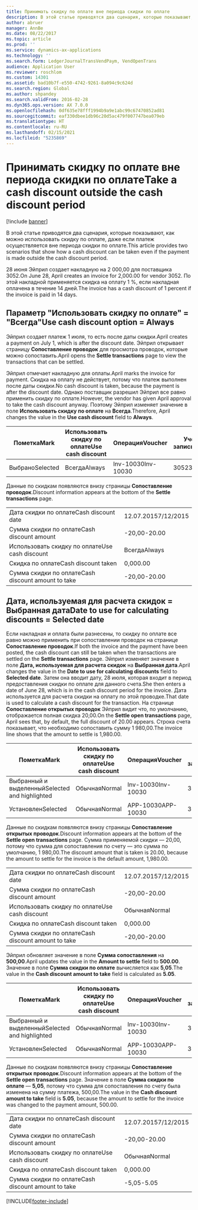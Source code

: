 ```yaml
---
title: Принимать скидку по оплате вне периода скидки по оплате
description: В этой статье приводятся два сценария, которые показывают, как можно использовать скидку по оплате, даже если платеж осуществляется вне периода скидки по оплате.
author: abruer
manager: AnnBe
ms.date: 08/22/2017
ms.topic: article
ms.prod: ''
ms.service: dynamics-ax-applications
ms.technology: ''
ms.search.form: LedgerJournalTransVendPaym, VendOpenTrans
audience: Application User
ms.reviewer: roschlom
ms.custom: 14301
ms.assetid: bad10b7f-e550-4742-9261-8a094c9c624d
ms.search.region: Global
ms.author: shpandey
ms.search.validFrom: 2016-02-28
ms.dyn365.ops.version: AX 7.0.0
ms.openlocfilehash: 0df635e78fff1994b9a9e1abc99c67470852ad81
ms.sourcegitcommit: eaf330dbee1db96c20d5ac479f007747bea079eb
ms.translationtype: HT
ms.contentlocale: ru-RU
ms.lasthandoff: 02/15/2021
ms.locfileid: "5235869"
---
```

# <a name="take-a-cash-discount-outside-the-cash-discount-period"></a><span data-ttu-id="8cfd3-103">Принимать скидку по оплате вне периода скидки по оплате</span><span class="sxs-lookup"><span data-stu-id="8cfd3-103">Take a cash discount outside the cash discount period</span></span>

[!include [banner](../includes/banner.md)]

<span data-ttu-id="8cfd3-104">В этой статье приводятся два сценария, которые показывают, как можно использовать скидку по оплате, даже если платеж осуществляется вне периода скидки по оплате.</span><span class="sxs-lookup"><span data-stu-id="8cfd3-104">This article provides two scenarios that show how a cash discount can be taken even if the payment is made outside the cash discount period.</span></span>

<span data-ttu-id="8cfd3-105">28 июня Эйприл создает накладную на 2 000,00 для поставщика 3052.</span><span class="sxs-lookup"><span data-stu-id="8cfd3-105">On June 28, April creates an invoice for 2,000.00 for vendor 3052.</span></span> <span data-ttu-id="8cfd3-106">По этой накладной применяется скидка на оплату 1 %, если накладная оплачена в течение 14 дней.</span><span class="sxs-lookup"><span data-stu-id="8cfd3-106">The invoice has a cash discount of 1 percent if the invoice is paid in 14 days.</span></span>

## <a name="use-cash-discount-option--always"></a><span data-ttu-id="8cfd3-107">Параметр "Использовать скидку по оплате" = "Всегда"</span><span class="sxs-lookup"><span data-stu-id="8cfd3-107">Use cash discount option = Always</span></span>
<span data-ttu-id="8cfd3-108">Эйприл создает платеж 1 июля, то есть после даты скидки.</span><span class="sxs-lookup"><span data-stu-id="8cfd3-108">April creates a payment on July 1, which is after the discount date.</span></span> <span data-ttu-id="8cfd3-109">Эйприл открывает страницу **Сопоставление проводок** для просмотра проводок, которые можно сопоставить.</span><span class="sxs-lookup"><span data-stu-id="8cfd3-109">April opens the **Settle transactions** page to view the transactions that can be settled.</span></span> 

<span data-ttu-id="8cfd3-110">Эйприл отмечает накладную для оплаты.</span><span class="sxs-lookup"><span data-stu-id="8cfd3-110">April marks the invoice for payment.</span></span> <span data-ttu-id="8cfd3-111">Скидка на оплату не действует, потому что платеж выполнен после даты скидки.</span><span class="sxs-lookup"><span data-stu-id="8cfd3-111">No cash discount is taken, because the payment is after the discount date.</span></span> <span data-ttu-id="8cfd3-112">Однако поставщик разрешил Эйприл все равно применить скидку по оплате.</span><span class="sxs-lookup"><span data-stu-id="8cfd3-112">However, the vendor has given April approval to take the cash discount anyway.</span></span> <span data-ttu-id="8cfd3-113">Поэтому Эйприл изменяет значение в поле **Использовать скидку по оплате** на **Всегда**.</span><span class="sxs-lookup"><span data-stu-id="8cfd3-113">Therefore, April changes the value in the **Use cash discount** field to **Always**.</span></span>

| <span data-ttu-id="8cfd3-114">Пометка</span><span class="sxs-lookup"><span data-stu-id="8cfd3-114">Mark</span></span>     | <span data-ttu-id="8cfd3-115">Использовать скидку по оплате</span><span class="sxs-lookup"><span data-stu-id="8cfd3-115">Use cash discount</span></span> | <span data-ttu-id="8cfd3-116">Операция</span><span class="sxs-lookup"><span data-stu-id="8cfd3-116">Voucher</span></span>   | <span data-ttu-id="8cfd3-117">Учетная запись</span><span class="sxs-lookup"><span data-stu-id="8cfd3-117">Account</span></span> | <span data-ttu-id="8cfd3-118">Дата скидки по оплате</span><span class="sxs-lookup"><span data-stu-id="8cfd3-118">Cash discount date</span></span> | <span data-ttu-id="8cfd3-119">Срок выполнения</span><span class="sxs-lookup"><span data-stu-id="8cfd3-119">Due date</span></span>  | <span data-ttu-id="8cfd3-120">Счет</span><span class="sxs-lookup"><span data-stu-id="8cfd3-120">Invoice</span></span> | <span data-ttu-id="8cfd3-121">Сумма в валюте проводки</span><span class="sxs-lookup"><span data-stu-id="8cfd3-121">Amount in transaction currency</span></span> | <span data-ttu-id="8cfd3-122">Валютное</span><span class="sxs-lookup"><span data-stu-id="8cfd3-122">Currency</span></span> | <span data-ttu-id="8cfd3-123">Сумма сопоставления</span><span class="sxs-lookup"><span data-stu-id="8cfd3-123">Amount to settle</span></span> |
|----------|-------------------|-----------|---------|--------------------|-----------|---------|--------------------------------|----------|------------------|
| <span data-ttu-id="8cfd3-124">Выбрано</span><span class="sxs-lookup"><span data-stu-id="8cfd3-124">Selected</span></span> | <span data-ttu-id="8cfd3-125">Всегда</span><span class="sxs-lookup"><span data-stu-id="8cfd3-125">Always</span></span>            | <span data-ttu-id="8cfd3-126">Inv-10030</span><span class="sxs-lookup"><span data-stu-id="8cfd3-126">Inv-10030</span></span> | <span data-ttu-id="8cfd3-127">3052</span><span class="sxs-lookup"><span data-stu-id="8cfd3-127">3052</span></span>    | <span data-ttu-id="8cfd3-128">28.06.2015</span><span class="sxs-lookup"><span data-stu-id="8cfd3-128">6/28/2015</span></span>          | <span data-ttu-id="8cfd3-129">12.07.2015</span><span class="sxs-lookup"><span data-stu-id="8cfd3-129">7/12/2015</span></span> | <span data-ttu-id="8cfd3-130">10030</span><span class="sxs-lookup"><span data-stu-id="8cfd3-130">10030</span></span>   | <span data-ttu-id="8cfd3-131">-2 000,00</span><span class="sxs-lookup"><span data-stu-id="8cfd3-131">-2,000.00</span></span>                      | <span data-ttu-id="8cfd3-132">американский доллар</span><span class="sxs-lookup"><span data-stu-id="8cfd3-132">USD</span></span>      | <span data-ttu-id="8cfd3-133">-1 980,00</span><span class="sxs-lookup"><span data-stu-id="8cfd3-133">-1,980.00</span></span>        |

<span data-ttu-id="8cfd3-134">Данные по скидкам появляются внизу страницы **Сопоставление проводок**.</span><span class="sxs-lookup"><span data-stu-id="8cfd3-134">Discount information appears at the bottom of the **Settle transactions** page.</span></span>

|                              |           |
|------------------------------|-----------|
| <span data-ttu-id="8cfd3-135">Дата скидки по оплате</span><span class="sxs-lookup"><span data-stu-id="8cfd3-135">Cash discount date</span></span>           | <span data-ttu-id="8cfd3-136">12.07.2015</span><span class="sxs-lookup"><span data-stu-id="8cfd3-136">7/12/2015</span></span> |
| <span data-ttu-id="8cfd3-137">Сумма скидки по оплате</span><span class="sxs-lookup"><span data-stu-id="8cfd3-137">Cash discount amount</span></span>         | <span data-ttu-id="8cfd3-138">-20,00</span><span class="sxs-lookup"><span data-stu-id="8cfd3-138">-20.00</span></span>    |
| <span data-ttu-id="8cfd3-139">Использовать скидку по оплате</span><span class="sxs-lookup"><span data-stu-id="8cfd3-139">Use cash discount</span></span>            | <span data-ttu-id="8cfd3-140">Всегда</span><span class="sxs-lookup"><span data-stu-id="8cfd3-140">Always</span></span>    |
| <span data-ttu-id="8cfd3-141">Скидка по оплате</span><span class="sxs-lookup"><span data-stu-id="8cfd3-141">Cash discount taken</span></span>          | <span data-ttu-id="8cfd3-142">0,00</span><span class="sxs-lookup"><span data-stu-id="8cfd3-142">0.00</span></span>      |
| <span data-ttu-id="8cfd3-143">Сумма скидки по оплате</span><span class="sxs-lookup"><span data-stu-id="8cfd3-143">Cash discount amount to take</span></span> | <span data-ttu-id="8cfd3-144">-20,00</span><span class="sxs-lookup"><span data-stu-id="8cfd3-144">-20.00</span></span>    |

## <a name="date-to-use-for-calculating-discounts--selected-date"></a><span data-ttu-id="8cfd3-145">Дата, используемая для расчета скидок = Выбранная дата</span><span class="sxs-lookup"><span data-stu-id="8cfd3-145">Date to use for calculating discounts = Selected date</span></span>
<span data-ttu-id="8cfd3-146">Если накладная и оплата были разнесены, то скидку по оплате все равно можно применить при сопоставлении проводок на странице **Сопоставление проводок**.</span><span class="sxs-lookup"><span data-stu-id="8cfd3-146">If both the invoice and the payment have been posted, the cash discount can still be taken when the transactions are settled on the **Settle transactions** page.</span></span> <span data-ttu-id="8cfd3-147">Эйприл изменяет значение в поле **Дата, используемая для расчета скидок** на **Выбранная дата**.</span><span class="sxs-lookup"><span data-stu-id="8cfd3-147">April changes the value in the **Date to use for calculating discounts** field to **Selected date**.</span></span> <span data-ttu-id="8cfd3-148">Затем она вводит дату, 28 июля, которая входит в период предоставления скидки по оплате для данного счета.</span><span class="sxs-lookup"><span data-stu-id="8cfd3-148">She then enters a date of June 28, which is in the cash discount period for the invoice.</span></span> <span data-ttu-id="8cfd3-149">Дата используется для расчета скидки на оплату по этой проводке.</span><span class="sxs-lookup"><span data-stu-id="8cfd3-149">That date is used to calculate a cash discount for the transaction.</span></span> <span data-ttu-id="8cfd3-150">На странице **Сопоставление открытых проводок** Эйприл видит что, по умолчанию, отображается полная скидка 20,00.</span><span class="sxs-lookup"><span data-stu-id="8cfd3-150">On the **Settle open transactions** page, April sees that, by default, the full discount of 20.00 appears.</span></span> <span data-ttu-id="8cfd3-151">Строка счета показывает, что необходимо сопоставить сумму 1 980,00.</span><span class="sxs-lookup"><span data-stu-id="8cfd3-151">The invoice line shows that the amount to settle is 1,980.00.</span></span>

| <span data-ttu-id="8cfd3-152">Пометка</span><span class="sxs-lookup"><span data-stu-id="8cfd3-152">Mark</span></span>                     | <span data-ttu-id="8cfd3-153">Использовать скидку по оплате</span><span class="sxs-lookup"><span data-stu-id="8cfd3-153">Use cash discount</span></span> | <span data-ttu-id="8cfd3-154">Операция</span><span class="sxs-lookup"><span data-stu-id="8cfd3-154">Voucher</span></span>   | <span data-ttu-id="8cfd3-155">Учетная запись</span><span class="sxs-lookup"><span data-stu-id="8cfd3-155">Account</span></span> | <span data-ttu-id="8cfd3-156">Дата скидки по оплате</span><span class="sxs-lookup"><span data-stu-id="8cfd3-156">Cash discount date</span></span> | <span data-ttu-id="8cfd3-157">Срок выполнения</span><span class="sxs-lookup"><span data-stu-id="8cfd3-157">Due date</span></span>  | <span data-ttu-id="8cfd3-158">Счет</span><span class="sxs-lookup"><span data-stu-id="8cfd3-158">Invoice</span></span> | <span data-ttu-id="8cfd3-159">Сумма в валюте проводки</span><span class="sxs-lookup"><span data-stu-id="8cfd3-159">Amount in transaction currency</span></span> | <span data-ttu-id="8cfd3-160">Валютное</span><span class="sxs-lookup"><span data-stu-id="8cfd3-160">Currency</span></span> | <span data-ttu-id="8cfd3-161">Сумма сопоставления</span><span class="sxs-lookup"><span data-stu-id="8cfd3-161">Amount to settle</span></span> |
|--------------------------|-------------------|-----------|---------|--------------------|-----------|---------|--------------------------------|----------|------------------|
| <span data-ttu-id="8cfd3-162">Выбранный и выделенный</span><span class="sxs-lookup"><span data-stu-id="8cfd3-162">Selected and highlighted</span></span> | <span data-ttu-id="8cfd3-163">Обычная</span><span class="sxs-lookup"><span data-stu-id="8cfd3-163">Normal</span></span>            | <span data-ttu-id="8cfd3-164">Inv-10030</span><span class="sxs-lookup"><span data-stu-id="8cfd3-164">Inv-10030</span></span> | <span data-ttu-id="8cfd3-165">3052</span><span class="sxs-lookup"><span data-stu-id="8cfd3-165">3052</span></span>    | <span data-ttu-id="8cfd3-166">28.06.2015</span><span class="sxs-lookup"><span data-stu-id="8cfd3-166">6/28/2015</span></span>          | <span data-ttu-id="8cfd3-167">12.07.2015</span><span class="sxs-lookup"><span data-stu-id="8cfd3-167">7/12/2015</span></span> | <span data-ttu-id="8cfd3-168">10030</span><span class="sxs-lookup"><span data-stu-id="8cfd3-168">10030</span></span>   | <span data-ttu-id="8cfd3-169">-2 000,00</span><span class="sxs-lookup"><span data-stu-id="8cfd3-169">-2,000.00</span></span>                      | <span data-ttu-id="8cfd3-170">американский доллар</span><span class="sxs-lookup"><span data-stu-id="8cfd3-170">USD</span></span>      | <span data-ttu-id="8cfd3-171">-1 980,00</span><span class="sxs-lookup"><span data-stu-id="8cfd3-171">-1,980.00</span></span>        |
| <span data-ttu-id="8cfd3-172">Установлен</span><span class="sxs-lookup"><span data-stu-id="8cfd3-172">Selected</span></span>                 | <span data-ttu-id="8cfd3-173">Обычная</span><span class="sxs-lookup"><span data-stu-id="8cfd3-173">Normal</span></span>            | <span data-ttu-id="8cfd3-174">APP-10030</span><span class="sxs-lookup"><span data-stu-id="8cfd3-174">APP-10030</span></span> | <span data-ttu-id="8cfd3-175">3052</span><span class="sxs-lookup"><span data-stu-id="8cfd3-175">3052</span></span>    | <span data-ttu-id="8cfd3-176">15.07.2015</span><span class="sxs-lookup"><span data-stu-id="8cfd3-176">7/15/2015</span></span>          | <span data-ttu-id="8cfd3-177">15.07.2015</span><span class="sxs-lookup"><span data-stu-id="8cfd3-177">7/15/2015</span></span> |         | <span data-ttu-id="8cfd3-178">500,00</span><span class="sxs-lookup"><span data-stu-id="8cfd3-178">500.00</span></span>                         | <span data-ttu-id="8cfd3-179">американский доллар</span><span class="sxs-lookup"><span data-stu-id="8cfd3-179">USD</span></span>      | <span data-ttu-id="8cfd3-180">500,00</span><span class="sxs-lookup"><span data-stu-id="8cfd3-180">500.00</span></span>           |

<span data-ttu-id="8cfd3-181">Данные по скидкам появляются внизу страницы **Сопоставление открытых проводок**.</span><span class="sxs-lookup"><span data-stu-id="8cfd3-181">Discount information appears at the bottom of the **Settle open transactions** page.</span></span> <span data-ttu-id="8cfd3-182">Сумма применяемой скидки — 20,00, потому что сумма для сопоставления по счету — это сумма по умолчанию, 1 980,00.</span><span class="sxs-lookup"><span data-stu-id="8cfd3-182">The discount amount that is taken is 20.00, because the amount to settle for the invoice is the default amount, 1,980.00.</span></span>

|                              |           |
|------------------------------|-----------|
| <span data-ttu-id="8cfd3-183">Дата скидки по оплате</span><span class="sxs-lookup"><span data-stu-id="8cfd3-183">Cash discount date</span></span>           | <span data-ttu-id="8cfd3-184">12.07.2015</span><span class="sxs-lookup"><span data-stu-id="8cfd3-184">7/12/2015</span></span> |
| <span data-ttu-id="8cfd3-185">Сумма скидки по оплате</span><span class="sxs-lookup"><span data-stu-id="8cfd3-185">Cash discount amount</span></span>         | <span data-ttu-id="8cfd3-186">-20,00</span><span class="sxs-lookup"><span data-stu-id="8cfd3-186">-20.00</span></span>    |
| <span data-ttu-id="8cfd3-187">Использовать скидку по оплате</span><span class="sxs-lookup"><span data-stu-id="8cfd3-187">Use cash discount</span></span>            | <span data-ttu-id="8cfd3-188">Обычная</span><span class="sxs-lookup"><span data-stu-id="8cfd3-188">Normal</span></span>    |
| <span data-ttu-id="8cfd3-189">Скидка по оплате</span><span class="sxs-lookup"><span data-stu-id="8cfd3-189">Cash discount taken</span></span>          | <span data-ttu-id="8cfd3-190">0,00</span><span class="sxs-lookup"><span data-stu-id="8cfd3-190">0.00</span></span>      |
| <span data-ttu-id="8cfd3-191">Сумма скидки по оплате</span><span class="sxs-lookup"><span data-stu-id="8cfd3-191">Cash discount amount to take</span></span> | <span data-ttu-id="8cfd3-192">-20,00</span><span class="sxs-lookup"><span data-stu-id="8cfd3-192">-20.00</span></span>    |

<span data-ttu-id="8cfd3-193">Эйприл обновляет значение в поле **Сумма сопоставления** на **500,00**.</span><span class="sxs-lookup"><span data-stu-id="8cfd3-193">April updates the value in the **Amount to settle** field to **500.00**.</span></span> <span data-ttu-id="8cfd3-194">Значение в поле **Сумма скидки по оплате** вычисляется как **5,05**.</span><span class="sxs-lookup"><span data-stu-id="8cfd3-194">The value in the **Cash discount amount to take** field is calculated as **5.05**.</span></span>

| <span data-ttu-id="8cfd3-195">Пометка</span><span class="sxs-lookup"><span data-stu-id="8cfd3-195">Mark</span></span>                     | <span data-ttu-id="8cfd3-196">Использовать скидку по оплате</span><span class="sxs-lookup"><span data-stu-id="8cfd3-196">Use cash discount</span></span> | <span data-ttu-id="8cfd3-197">Операция</span><span class="sxs-lookup"><span data-stu-id="8cfd3-197">Voucher</span></span>   | <span data-ttu-id="8cfd3-198">Учетная запись</span><span class="sxs-lookup"><span data-stu-id="8cfd3-198">Account</span></span> | <span data-ttu-id="8cfd3-199">Дата</span><span class="sxs-lookup"><span data-stu-id="8cfd3-199">Date</span></span>      | <span data-ttu-id="8cfd3-200">Срок выполнения</span><span class="sxs-lookup"><span data-stu-id="8cfd3-200">Due date</span></span>  | <span data-ttu-id="8cfd3-201">Счет</span><span class="sxs-lookup"><span data-stu-id="8cfd3-201">Invoice</span></span> | <span data-ttu-id="8cfd3-202">Сумма в валюте проводки</span><span class="sxs-lookup"><span data-stu-id="8cfd3-202">Amount in transaction currency</span></span> | <span data-ttu-id="8cfd3-203">Валютное</span><span class="sxs-lookup"><span data-stu-id="8cfd3-203">Currency</span></span> | <span data-ttu-id="8cfd3-204">Сумма сопоставления</span><span class="sxs-lookup"><span data-stu-id="8cfd3-204">Amount to settle</span></span> |
|--------------------------|-------------------|-----------|---------|-----------|-----------|---------|--------------------------------|----------|------------------|
| <span data-ttu-id="8cfd3-205">Выбранный и выделенный</span><span class="sxs-lookup"><span data-stu-id="8cfd3-205">Selected and highlighted</span></span> | <span data-ttu-id="8cfd3-206">Обычная</span><span class="sxs-lookup"><span data-stu-id="8cfd3-206">Normal</span></span>            | <span data-ttu-id="8cfd3-207">Inv-10030</span><span class="sxs-lookup"><span data-stu-id="8cfd3-207">Inv-10030</span></span> | <span data-ttu-id="8cfd3-208">3052</span><span class="sxs-lookup"><span data-stu-id="8cfd3-208">3052</span></span>    | <span data-ttu-id="8cfd3-209">28.06.2015</span><span class="sxs-lookup"><span data-stu-id="8cfd3-209">6/28/2015</span></span> | <span data-ttu-id="8cfd3-210">12.07.2015</span><span class="sxs-lookup"><span data-stu-id="8cfd3-210">7/12/2015</span></span> | <span data-ttu-id="8cfd3-211">10030</span><span class="sxs-lookup"><span data-stu-id="8cfd3-211">10030</span></span>   | <span data-ttu-id="8cfd3-212">2,000.00</span><span class="sxs-lookup"><span data-stu-id="8cfd3-212">2,000.00</span></span>                       | <span data-ttu-id="8cfd3-213">американский доллар</span><span class="sxs-lookup"><span data-stu-id="8cfd3-213">USD</span></span>      | <span data-ttu-id="8cfd3-214">-500,00</span><span class="sxs-lookup"><span data-stu-id="8cfd3-214">-500.00</span></span>          |
| <span data-ttu-id="8cfd3-215">Установлен</span><span class="sxs-lookup"><span data-stu-id="8cfd3-215">Selected</span></span>                 | <span data-ttu-id="8cfd3-216">Обычная</span><span class="sxs-lookup"><span data-stu-id="8cfd3-216">Normal</span></span>            | <span data-ttu-id="8cfd3-217">APP-10030</span><span class="sxs-lookup"><span data-stu-id="8cfd3-217">APP-10030</span></span> | <span data-ttu-id="8cfd3-218">3052</span><span class="sxs-lookup"><span data-stu-id="8cfd3-218">3052</span></span>    | <span data-ttu-id="8cfd3-219">15.07.2015</span><span class="sxs-lookup"><span data-stu-id="8cfd3-219">7/15/2015</span></span> | <span data-ttu-id="8cfd3-220">15.07.2015</span><span class="sxs-lookup"><span data-stu-id="8cfd3-220">7/15/2015</span></span> |         | <span data-ttu-id="8cfd3-221">500,00</span><span class="sxs-lookup"><span data-stu-id="8cfd3-221">500.00</span></span>                         | <span data-ttu-id="8cfd3-222">американский доллар</span><span class="sxs-lookup"><span data-stu-id="8cfd3-222">USD</span></span>      | <span data-ttu-id="8cfd3-223">500,00</span><span class="sxs-lookup"><span data-stu-id="8cfd3-223">500.00</span></span>           |

<span data-ttu-id="8cfd3-224">Данные по скидкам появляются внизу страницы **Сопоставление открытых проводок**.</span><span class="sxs-lookup"><span data-stu-id="8cfd3-224">Discount information appears at the bottom of the **Settle open transactions** page.</span></span> <span data-ttu-id="8cfd3-225">Значение в поле **Сумма скидки по оплате** — **5,05**, потому что сумма для сопоставления по счету была изменена на сумму платежа, 500,00.</span><span class="sxs-lookup"><span data-stu-id="8cfd3-225">The value in the **Cash discount amount to take** field is **5.05**, because the amount to settle for the invoice was changed to the payment amount, 500.00.</span></span>

|                              |           |
|------------------------------|-----------|
| <span data-ttu-id="8cfd3-226">Дата скидки по оплате</span><span class="sxs-lookup"><span data-stu-id="8cfd3-226">Cash discount date</span></span>           | <span data-ttu-id="8cfd3-227">12.07.2015</span><span class="sxs-lookup"><span data-stu-id="8cfd3-227">7/12/2015</span></span> |
| <span data-ttu-id="8cfd3-228">Сумма скидки по оплате</span><span class="sxs-lookup"><span data-stu-id="8cfd3-228">Cash discount amount</span></span>         | <span data-ttu-id="8cfd3-229">-20,00</span><span class="sxs-lookup"><span data-stu-id="8cfd3-229">-20.00</span></span>    |
| <span data-ttu-id="8cfd3-230">Использовать скидку по оплате</span><span class="sxs-lookup"><span data-stu-id="8cfd3-230">Use cash discount</span></span>            | <span data-ttu-id="8cfd3-231">Обычная</span><span class="sxs-lookup"><span data-stu-id="8cfd3-231">Normal</span></span>    |
| <span data-ttu-id="8cfd3-232">Скидка по оплате</span><span class="sxs-lookup"><span data-stu-id="8cfd3-232">Cash discount taken</span></span>          | <span data-ttu-id="8cfd3-233">0,00</span><span class="sxs-lookup"><span data-stu-id="8cfd3-233">0.00</span></span>      |
| <span data-ttu-id="8cfd3-234">Сумма скидки по оплате</span><span class="sxs-lookup"><span data-stu-id="8cfd3-234">Cash discount amount to take</span></span> | <span data-ttu-id="8cfd3-235">-5,05</span><span class="sxs-lookup"><span data-stu-id="8cfd3-235">-5.05</span></span>     |







[!INCLUDE[footer-include](../../includes/footer-banner.md)]